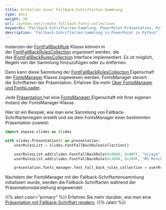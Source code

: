 ```yaml
---
title: Erstellen einer Fallback-Schriftarten-Sammlung
type: docs
weight: 20
url: /python-net/create-fallback-fonts-collection/
keywords: "Fallback-Schriftarten-Sammlung, PowerPoint-Präsentation, Python, Aspose.Slides für Python über .NET"
description: "Fallback-Schriftarten-Sammlung in PowerPoint in Python"
---
```


Instanzen der [FontFallBackRule](https://reference.aspose.com/slides/python-net/aspose.slides/FontFallBackRule/) Klasse können in der [FontFallBackRulesCollection](https://reference.aspose.com/slides/python-net/aspose.slides/fontfallbackrulescollection/) organisiert werden, die das [IFontFallBackRulesCollection](https://reference.aspose.com/slides/python-net/aspose.slides/ifontfallbackrulescollection/) Interface implementiert. Es ist möglich, Regeln von der Sammlung hinzuzufügen oder zu entfernen.

Dann kann diese Sammlung der [FontFallBackRulesCollection ](https://reference.aspose.com/slides/python-net/aspose.slides/fontsmanager/)Eigenschaft der [FontsManager](https://reference.aspose.com/slides/python-net/aspose.slides/fontsmanager/) Klasse zugewiesen werden. FontsManager steuert die Schriftarten der Präsentation. Erfahren Sie mehr [Über FontsManager und FontsLoader](/slides/python-net/about-fontsmanager-and-fontsloader/).

Jede [Präsentation ](https://reference.aspose.com/slides/python-net/aspose.slides/presentation/)hat eine [FontsManager ](https://reference.aspose.com/slides/python-net/aspose.slides/presentation/)Eigenschaft mit ihrer eigenen Instanz der FontsManager-Klasse.

Hier ist ein Beispiel, wie man eine Sammlung von Fallback-Schriftartenregeln erstellt und sie dem FontsManager einer bestimmten Präsentation zuweist:  

```py
import aspose.slides as slides

with slides.Presentation() as presentation:
	userRulesList = slides.FontFallBackRulesCollection()

	userRulesList.add(slides.FontFallBackRule(0x0B80, 0x0BFF, "Vijaya"))
	userRulesList.add(slides.FontFallBackRule(0x3040, 0x309F, "MS Mincho, MS Gothic"))

	presentation.fonts_manager.font_fall_back_rules_collection = userRulesList
```

Nachdem der FontsManager mit der Fallback-Schriftartensammlung initialisiert wurde, werden die Fallback-Schriftarten während der Präsentationsdarstellung angewendet.

{{% alert color="primary" %}} 
Erfahren Sie mehr darüber, wie man eine [Präsentation mit Fallback-Schriftart rendern](/slides/python-net/render-presentation-with-fallback-font/).
{{% /alert %}}